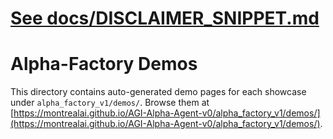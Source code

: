 # [See docs/DISCLAIMER_SNIPPET.md](../DISCLAIMER_SNIPPET.md)

<!-- SPDX-License-Identifier: Apache-2.0 -->
# Alpha-Factory Demos

This directory contains auto-generated demo pages for each showcase under `alpha_factory_v1/demos/`. Browse them at [https://montrealai.github.io/AGI-Alpha-Agent-v0/alpha_factory_v1/demos/](https://montrealai.github.io/AGI-Alpha-Agent-v0/alpha_factory_v1/demos/).
